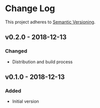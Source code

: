 # Change Log

This project adheres to [Semantic Versioning](https://semver.org/).

## v0.2.0 - 2018-12-13

### Changed
- Distribution and build process

## v0.1.0 - 2018-12-13

### Added
- Initial version